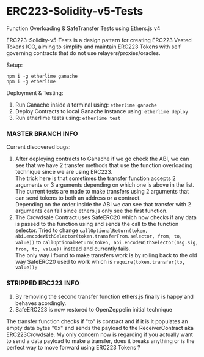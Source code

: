 # ERC223-Solidity-v5-Tests
Function Overloading &amp; SafeTransfer Tests using Ethers.js v4

ERC223-Solidity-v5-Tests is a design pattern for creating ERC223 Vested Tokens ICO, aiming to simplify and maintain ERC223 Tokens with self governing contracts that do not use relayers/proxies/oracles.

Setup:

```npm i -g etherlime ganache```\
```npm i -g etherlime```

Deployment & Testing:
1. Run Ganache inside a terminal using: ```etherlime ganache```
2. Deploy Contracts to local Ganache Instance using: ```etherlime deploy```
3. Run etherlime tests using: ```etherlime test```

### MASTER BRANCH INFO ###	
Current discovered bugs:	
1. After deploying contracts to Ganache if we go check the ABI, we can see that we have 2 transfer methods that use the function overloading technique since we are using ERC223.	
The trick here is that sometimes the transfer function accepts 2 arguments or 3 arguments depending on which one is above in the list.	
The current tests are made to make transfers using 2 arguments that can send tokens to both an address or a contract. 	
Depending on the order inside the ABI we can see that transfer with 2 arguments can fail since ethers.js only see the first function.	
 2. The Crowdsale Contract uses SafeERC20 which now checks if any data is passed to the function using and sends the call to the function selector. Tried to change ```callOptionalReturn(token, abi.encodeWithSelector(token.transferFrom.selector, from, to, value))``` to ```callOptionalReturn(token, abi.encodeWithSelector(msg.sig, from, to, value))``` instead and currently fails. 	
The only way i found to make transfers work is by rolling back to the old way SafeERC20 used to work which is ```require(token.transfer(to, value));```	


### STRIPPED ERC223 INFO ###
1. By removing the second transfer function ethers.js finally is happy and behaves acordingly.
2. SafeERC223 is now restored to OpenZeppelin initial technique

The transfer function checks if "to" is contract and if it is it populates an empty data bytes "0x" and sends the payload to the ReceiverContract aka ERC223Crowdsale. My only concern now is regarding if you actually want to send a data payload to make a transfer, does it breaks anything or is the perfect way to move forward using ERC223 Tokens ?
